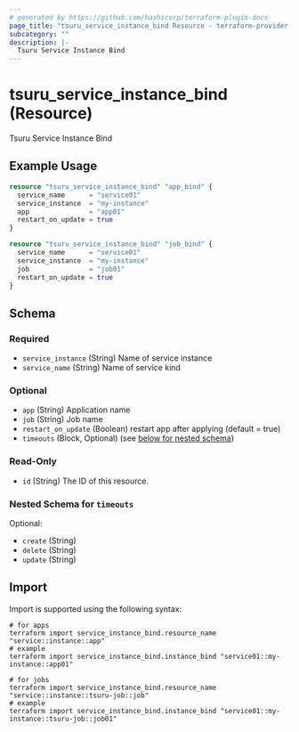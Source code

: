 ```yaml
---
# generated by https://github.com/hashicorp/terraform-plugin-docs
page_title: "tsuru_service_instance_bind Resource - terraform-provider-tsuru"
subcategory: ""
description: |-
  Tsuru Service Instance Bind
---
```


# tsuru_service_instance_bind (Resource)

Tsuru Service Instance Bind

## Example Usage

```terraform
resource "tsuru_service_instance_bind" "app_bind" {
  service_name      = "service01"
  service_instance  = "my-instance"
  app               = "app01"
  restart_on_update = true
}

resource "tsuru_service_instance_bind" "job_bind" {
  service_name      = "service01"
  service_instance  = "my-instance"
  job               = "job01"
  restart_on_update = true
}
```

<!-- schema generated by tfplugindocs -->
## Schema

### Required

- `service_instance` (String) Name of service instance
- `service_name` (String) Name of service kind

### Optional

- `app` (String) Application name
- `job` (String) Job name
- `restart_on_update` (Boolean) restart app after applying (default = true)
- `timeouts` (Block, Optional) (see [below for nested schema](#nestedblock--timeouts))

### Read-Only

- `id` (String) The ID of this resource.

<a id="nestedblock--timeouts"></a>
### Nested Schema for `timeouts`

Optional:

- `create` (String)
- `delete` (String)
- `update` (String)

## Import

Import is supported using the following syntax:

```shell
# for apps
terraform import service_instance_bind.resource_name "service::instance::app"
# example
terraform import service_instance_bind.instance_bind "service01::my-instance::app01"

# for jobs
terraform import service_instance_bind.resource_name "service::instance::tsuru-job::job"
# example
terraform import service_instance_bind.instance_bind "service01::my-instance::tsuru-job::job01"
```
